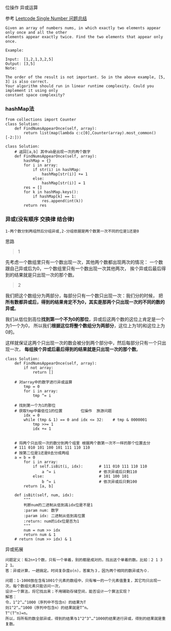 位操作 异或运算

参考 [Leetcode Single Number 问题总结](http://liadbiz.github.io/leetcode-single-number-problems-summary/)

```
Given an array of numbers nums, in which exactly two elements appear only once and all the other 
elements appear exactly twice. Find the two elements that appear only once.

Example:

Input:  [1,2,1,3,2,5]
Output: [3,5]
Note:

The order of the result is not important. So in the above example, [5, 3] is also correct.
Your algorithm should run in linear runtime complexity. Could you implement it using only 
constant space complexity?
```
### hashMap法

```python3
from collections import Counter
class Solution:
    def FindNumsAppearOnce(self, array):
        return list(map(lambda c:c[0],Counter(array).most_common()[-2:]))
```	

```python3
class Solution:
    # 返回[a,b] 其中ab是出现一次的两个数字
    def FindNumsAppearOnce(self, array):
        hashMap = {}
        for i in array:
            if str(i) in hashMap:
                hashMap[str(i)] += 1
            else:
                hashMap[str(i)] = 1
        res = []
        for k in hashMap.keys():
            if hashMap[k] == 1:
                res.append(int(k))
        return res
```
 
### 异或(没有顺序 交换律 结合律)

`1-两个数分到两组然后分组异或,2-分组依据是两个数第一次不同的位是1还是0`

思路

>1

先考虑一个数组里只有一个数出现一次，其他两个数都出现两次的情况：
一个数跟自己异或后为0，一个数组里只有一个数出现一次其他两次，
挨个异或后最后得到的结果就是只出现一次的那个数。

>2

我们把这个数组分为两部分，每部分只有一个数只出现一次：我们分的时候，
把**所有数都异或后，得到的结果肯定不为0，其实是那两个只出现一次的不同的数的异或**。

我们从低位到高位**找到第一个不为0的那位**，异或后这两个数的这位上肯定是一个为1一个为0，
所以我们**根据这位将整个数组分为两部分**，这位上为1的和这位上为0的。

这样就保证这两个只出现一次的数会被分到两个部分中，然后每部分只有一个只出现一次，
**每组挨个异或后最后得到的结果就是只出现一次的那个数**。

```python3
class Solution:
    def FindNumsAppearOnce(self, array):
        if not array:
            return []
        
	# 对array中的数字进行异或运算
        tmp = 0
        for i in array:
            tmp ^= i
        		
	# 找到第一个为1的那位	
	# 获取tmp中最低位1的位置        位操作  旅游问题
        idx = 0
        while (tmp & 1) == 0 and idx <= 32:    # tmp & 0000001 
            tmp >>= 1
            idx += 1
        
		
	# 将两个只出现一次的数分到两个组里 根据两个数第一次不一样的那个位置去分
	# 111 010 101 100 101 111 110 110
	# 按第二位是1还是0去分成两组
	a = b = 0
        for i in array:
            if self.isBit(i, idx):       # 111 010 111 110 110
                a ^= i                   # 依次异或后只剩110
            else:                        # 101 100 101 
                b ^= i                   # 依次异或后只剩100
        return [a, b]
 
    def isBit(self, num, idx):
        """
        判断num的二进制从低到高idx位是不是1
        :param num: 数字
        :param idx: 二进制从低到高位置
        :return: num的idx位是否为1
        """
        num = num >> idx
        return num & 1
	# return (num >> idx) & 1
```
异或拓展
```
问题定义：有2n+1个数，只有一个单着，别的都是成对的，找出这个单着的数。比如：2 1 3 2 1。 
答：异或计算，一趟搞定。时间复杂度o(n)，答案为３，因为两个相同的数异或为０．

问题：1-1000放在含有1001个元素的数组中，只有唯一的一个元素值重复，其它均只出现一次。每个数组元素只能访问一次，
设计一个算法，将它找出来；不用辅助存储空间，能否设计一个算法实现？
解答： 
令，1^2^…^1000（序列中不包含n）的结果为T 
则1^2^…^1000（序列中包含n）的结果就是T^n。 
T^(T^n)=n。 
所以，将所有的数全部异或，得到的结果与1^2^3^…^1000的结果进行异或，得到的结果就是重复数。
```
